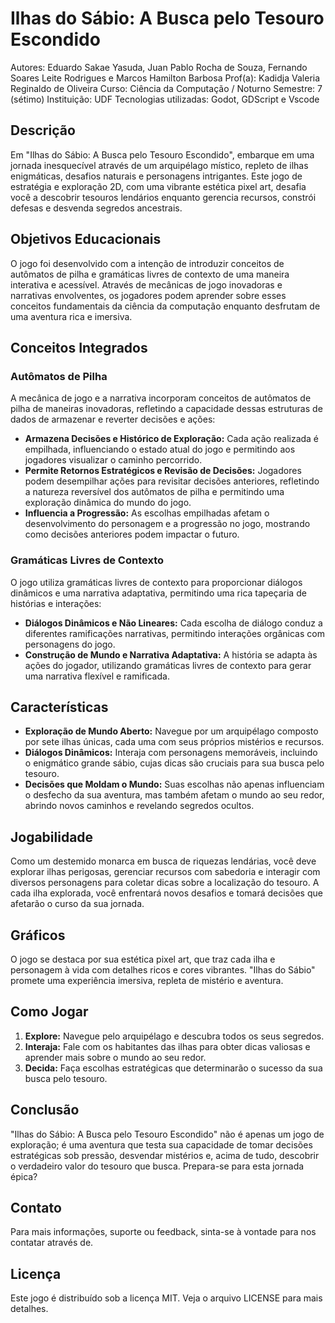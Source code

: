 # Ilhas do Sábio: A Busca pelo Tesouro Escondido

Autores: Eduardo Sakae Yasuda, Juan Pablo Rocha de Souza, Fernando Soares Leite Rodrigues e Marcos Hamilton Barbosa
Prof(a): Kadidja Valeria Reginaldo de Oliveira 
Curso: Ciência da Computação / Noturno 
Semestre: 7 (sétimo) 
Instituição: UDF 
Tecnologias utilizadas: Godot, GDScript e Vscode

## Descrição
Em "Ilhas do Sábio: A Busca pelo Tesouro Escondido", embarque em uma jornada inesquecível através de um arquipélago místico, repleto de ilhas enigmáticas, desafios naturais e personagens intrigantes. Este jogo de estratégia e exploração 2D, com uma vibrante estética pixel art, desafia você a descobrir tesouros lendários enquanto gerencia recursos, constrói defesas e desvenda segredos ancestrais.

## Objetivos Educacionais

O jogo foi desenvolvido com a intenção de introduzir conceitos de autômatos de pilha e gramáticas livres de contexto de uma maneira interativa e acessível. Através de mecânicas de jogo inovadoras e narrativas envolventes, os jogadores podem aprender sobre esses conceitos fundamentais da ciência da computação enquanto desfrutam de uma aventura rica e imersiva.

## Conceitos Integrados

### Autômatos de Pilha
A mecânica de jogo e a narrativa incorporam conceitos de autômatos de pilha de maneiras inovadoras, refletindo a capacidade dessas estruturas de dados de armazenar e reverter decisões e ações:

- **Armazena Decisões e Histórico de Exploração:** Cada ação realizada é empilhada, influenciando o estado atual do jogo e permitindo aos jogadores visualizar o caminho percorrido.
- **Permite Retornos Estratégicos e Revisão de Decisões:** Jogadores podem desempilhar ações para revisitar decisões anteriores, refletindo a natureza reversível dos autômatos de pilha e permitindo uma exploração dinâmica do mundo do jogo.
- **Influencia a Progressão:** As escolhas empilhadas afetam o desenvolvimento do personagem e a progressão no jogo, mostrando como decisões anteriores podem impactar o futuro.

### Gramáticas Livres de Contexto
O jogo utiliza gramáticas livres de contexto para proporcionar diálogos dinâmicos e uma narrativa adaptativa, permitindo uma rica tapeçaria de histórias e interações:

- **Diálogos Dinâmicos e Não Lineares:** Cada escolha de diálogo conduz a diferentes ramificações narrativas, permitindo interações orgânicas com personagens do jogo.
- **Construção de Mundo e Narrativa Adaptativa:** A história se adapta às ações do jogador, utilizando gramáticas livres de contexto para gerar uma narrativa flexível e ramificada.


## Características

- **Exploração de Mundo Aberto:** Navegue por um arquipélago composto por sete ilhas únicas, cada uma com seus próprios mistérios e recursos.
- **Diálogos Dinâmicos:** Interaja com personagens memoráveis, incluindo o enigmático grande sábio, cujas dicas são cruciais para sua busca pelo tesouro.
- **Decisões que Moldam o Mundo:** Suas escolhas não apenas influenciam o desfecho da sua aventura, mas também afetam o mundo ao seu redor, abrindo novos caminhos e revelando segredos ocultos.

## Jogabilidade

Como um destemido monarca em busca de riquezas lendárias, você deve explorar ilhas perigosas, gerenciar recursos com sabedoria e interagir com diversos personagens para coletar dicas sobre a localização do tesouro. A cada ilha explorada, você enfrentará novos desafios e tomará decisões que afetarão o curso da sua jornada.

## Gráficos

O jogo se destaca por sua estética pixel art, que traz cada ilha e personagem à vida com detalhes ricos e cores vibrantes. "Ilhas do Sábio" promete uma experiência imersiva, repleta de mistério e aventura.

## Como Jogar

1. **Explore:** Navegue pelo arquipélago e descubra todos os seus segredos.
2. **Interaja:** Fale com os habitantes das ilhas para obter dicas valiosas e aprender mais sobre o mundo ao seu redor.
3. **Decida:** Faça escolhas estratégicas que determinarão o sucesso da sua busca pelo tesouro.

## Conclusão

"Ilhas do Sábio: A Busca pelo Tesouro Escondido" não é apenas um jogo de exploração; é uma aventura que testa sua capacidade de tomar decisões estratégicas sob pressão, desvendar mistérios e, acima de tudo, descobrir o verdadeiro valor do tesouro que busca. Prepara-se para esta jornada épica?

## Contato

Para mais informações, suporte ou feedback, sinta-se à vontade para nos contatar através de.

## Licença

Este jogo é distribuído sob a licença MIT. Veja o arquivo LICENSE para mais detalhes.      
